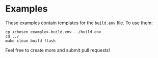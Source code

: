 # Examples

These examples contain templates for the `build.env` file. To use them:

```shell
cp <chosen example>-build.env ../build.env
cd ../
make clean build flash
```

Feel free to create more and submit pull requests!
